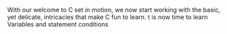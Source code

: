 With our welcome to C set in motion, we now start working with the basic, yet delicate, intricacies that make C fun to learn. 
t is now time to learn Variables and statement conditions
